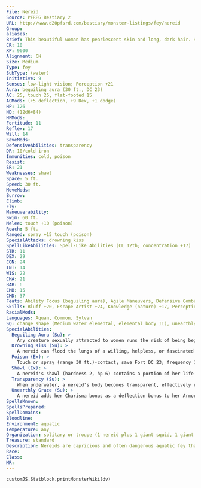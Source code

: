 ```yaml
---
File: Nereid
Source: PFRPG Bestiary 2
URL: http://www.d20pfsrd.com/bestiary/monster-listings/fey/nereid
Group: 
aliases: 
Brief: This beautiful woman has pearlescent skin and long, dark hair. Her nudity is barely hidden by a diaphanous, wet shawl.
CR: 10
XP: 9600
Alignment: CN
Size: Medium
Type: fey
SubType: (water)
Initiative: 9
Senses: low-light vision; Perception +21
Aura: beguiling aura (30 ft., DC 23)
AC: 25, touch 25, flat-footed 15
ACMods: (+5 deflection, +9 Dex, +1 dodge)
HP: 126
HD: (12d6+84)
HPMods: 
Fortitude: 11
Reflex: 17
Will: 14
SaveMods: 
DefensiveAbilities: transparency
DR: 10/cold iron
Immunities: cold, poison
Resist: 
SR: 21
Weaknesses: shawl
Space: 5 ft.
Speed: 30 ft.
MoveMods: 
Burrow: 
Climb: 
Fly: 
Maneuverability: 
Swim: 60 ft.
Melee: touch +10 (poison)
Reach: 5 ft.
Ranged: spray +15 touch (poison)
SpecialAttacks: drowning kiss
SpellLikeAbilities: Spell-Like Abilities (CL 12th; concentration +17)   At Will-control water, suggestion (DC 18; only against creatures that are currently fascinated by her beguiling aura)   1/day-summon monster VI (water elementals only)
STR: 11
DEX: 29
CON: 24
INT: 14
WIS: 22
CHA: 21
BAB: 6
CMB: 15
CMD: 37
Feats: Ability Focus (beguiling aura), Agile Maneuvers, Defensive Combat Training, Dodge, Mobility, Weapon Finesse
Skills: Bluff +20, Escape Artist +24, Knowledge (nature) +17, Perception +21, Perform (sing) +20, Sense Motive +21, Stealth +24, Swim +23
RacialMods: 
Languages: Aquan, Common, Sylvan
SQ: change shape (Medium water elemental, elemental body II), unearthly grace
SpecialAbilities:
  Beguiling Aura (Su): >
    Any creature sexually attracted to women runs the risk of being beguiled by a nereid if it looks upon her beauty from a distance of 30 feet or less. If the creature fails a DC 23 Will save, it is immediately fascinated. A nereid may use her suggestion spell-like ability at will against creatures that are fascinated by her beguiling aura. This is a mind-affecting compulsion effect. The save DC is Charisma-based.
  Drowning Kiss (Su): >
    A nereid can flood the lungs of a willing, helpless, or fascinated creature by touching it (traditionally by kissing the creature on the lips). If the target cannot breathe water, it cannot hold its breath and immediately begins to drown. On its turn, the target can attempt a DC 23 Fortitude save to cough up this water; otherwise it falls unconscious at 0 hp. On the next round, the target must save again or drop to -1 hit points and be dying; on the third round it must save again or die (see page 445 of the Pathfinder RPG Core Rulebook). The save DC is Constitution-based.
  Poison (Ex): >
    Touch or spray (range 30 ft.)-contact; save Fort DC 23; frequency 1/round for 6 rounds; effect 1d2 Con plus blindness; cure 2 consecutive saves.
  Shawl (Ex): >
    A nereid's shawl (hardness 2, hp 6) contains a portion of her life force. If the shawl is ever destroyed, the nereid takes 1d6 points of Constitution drain per hour until she dies. A nereid can craft a new shawl from water by making a DC 25 Will save, but each attempt takes 1d4 hours to complete. Attempts to destroy or steal a nereid's shawl require the sunder or disarm attempts.
  Transparency (Su): >
    When underwater, a nereid's body becomes transparent, effectively rendering her invisible. She can become visible or transparent at will as a free action.
  Unearthly Grace (Su): >
    A nereid adds her Charisma bonus as a deflection bonus to her Armor Class and CMD if she wears no armor.
SpellsKnown: 
SpellsPrepared: 
SpellDomains: 
Bloodline: 
Environment: aquatic
Temperature: any
Organization: solitary or troupe (1 nereid plus 1 giant squid, 1 giant octopus, 1 giant moray eel, or an orca)
Treasure: standard
Description: Nereids are capricious and often dangerous aquatic fey that appear as strikingly beautiful women, often seen bathing unclothed in the water. Many sailors have met their doom following a nereid, for though a nereid's beauty is otherworldly, her watery kiss is death. Others seek out nereids, for if one can secure control over the creature's shawl, the cloth can be used to force the nereid's compliance. A nereid forced to obey in this manner immediately attempts to slay her master as soon as she can secure her shawl's safety.
Race: 
Class: 
MR: 
---
```

```dataviewjs
customJS.Statblock.printMonsterWiki(dv)
```
